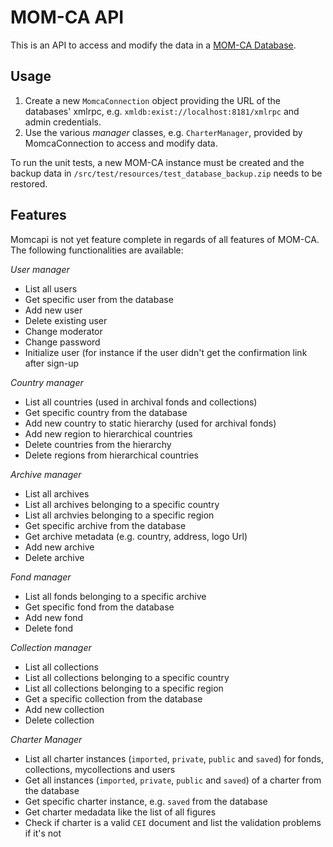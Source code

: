 MOM-CA API
==========

This is an API to access and modify the data in a [MOM-CA Database](https://github.com/icaruseu/mom-ca).

Usage
-----

1. Create a new `MomcaConnection` object providing the URL of the databases' xmlrpc, e.g. `xmldb:exist://localhost:8181/xmlrpc` and admin credentials.
2. Use the various *manager* classes, e.g. `CharterManager`, provided by MomcaConnection to access and modify data.

To run the unit tests, a new MOM-CA instance must be created and the backup data in `/src/test/resources/test_database_backup.zip` needs to be restored.

Features
--------

Momcapi is not yet feature complete in regards of all features of MOM-CA. The following functionalities are available:

_User manager_

* List all users
* Get specific user from the database
* Add new user
* Delete existing user
* Change moderator
* Change password
* Initialize user (for instance if the user didn't get the confirmation link after sign-up

_Country manager_

* List all countries (used in archival fonds and collections)
* Get specific country from the database
* Add new country to static hierarchy (used for archival fonds)
* Add new region to hierarchical countries
* Delete countries from the hierarchy
* Delete regions from hierarchical countries

_Archive manager_

* List all archives
* List all archives belonging to a specific country
* List all archvies belonging to a specific region
* Get specific archive from the database
* Get archive metadata (e.g. country, address, logo Url)
* Add new archive
* Delete archive

_Fond manager_

* List all fonds belonging to a specific archive
* Get specific fond from the database
* Add new fond
* Delete fond

_Collection manager_

* List all collections
* List all collections belonging to a specific country
* List all collections belonging to a specific region
* Get a specific collection from the database
* Add new collection
* Delete collection

_Charter Manager_

* List all charter instances (`imported`, `private`, `public` and `saved`) for fonds, collections, mycollections and users
* Get all instances (`imported`, `private`, `public` and `saved`) of a charter from the database
* Get specific charter instance, e.g. `saved` from the database
* Get charter medadata like the list of all figures
* Check if charter is a valid `CEI` document and list the validation problems if it's not